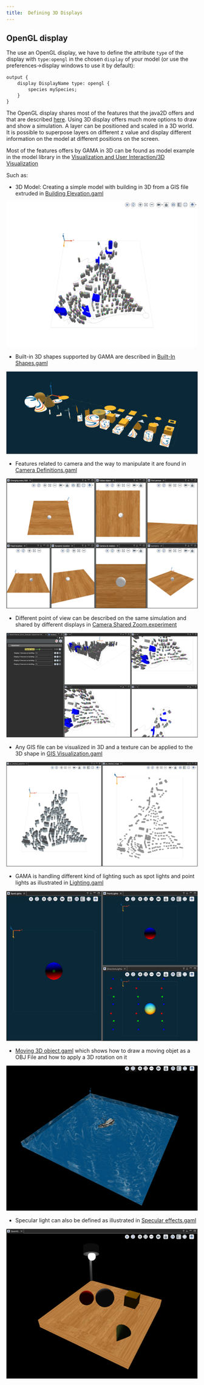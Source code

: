 ```yaml
---
title:  Defining 3D Displays
---
```



## OpenGL display

The use an OpenGL display, we have to define the attribute `type` of the display with `type:opengl` in the chosen `display` of your model (or use the preferences->display windows to use it by default):
```
output {
    display DisplayName type: opengl {
        species mySpecies;
    }
}
```

The OpenGL display shares most of the features that the java2D offers and that are described [here](DefiningDisplaysGeneralities). Using 3D display offers much more options to draw and show a simulation. A layer can be positioned and scaled in a 3D world. It is possible to superpose layers on different z value and display different information on the model at different positions on the screen.

Most of the features offers by GAMA in 3D can be found as model example in the model library in the [Visualization and User Interaction/3D Visualization](https://github.com/gama-platform/gama.old/tree/GAMA_1.8.1/msi.gama.models/models/Visualization%20and%20User%20Interaction/Visualization/3D%20Visualization)

Such as:

- 3D Model: Creating a simple model with building in 3D from a GIS file extruded in [Building Elevation.gaml](https://github.com/gama-platform/gama.old/blob/GAMA_1.9.0/msi.gama.models/models/Visualization%20and%20User%20Interaction/Visualization/3D%20Visualization/models/Building%20Elevation.gaml) 

![Building_Elevation.](/resources/images/runningExperiments/building_elevation.png)

- Built-in 3D shapes supported by GAMA are described in [Built-In Shapes.gaml](https://github.com/gama-platform/gama.old/blob/GAMA_1.9.0/msi.gama.models/models/Visualization%20and%20User%20Interaction/Visualization/3D%20Visualization/models/Built-In%20Shapes.gaml)

![built-in_shape](/resources/images/runningExperiments/built-in_shape.png)

- Features related to camera and the way to manipulate it are found in [Camera Definitions.gaml](https://github.com/gama-platform/gama.old/blob/GAMA_1.9.0/msi.gama.models/models/Visualization%20and%20User%20Interaction/Visualization/3D%20Visualization/models/Camera%20Definitions.gaml)

![camera_definition](/resources/images/runningExperiments/camera_definition.png)

- Different point of view can be described on the same simulation and shared by different displays in [Camera Shared Zoom.experiment](https://github.com/gama-platform/gama.old/blob/GAMA_1.9.0/msi.gama.models/models/Visualization%20and%20User%20Interaction/Visualization/3D%20Visualization/models/Camera%20Shared%20Zoom.experiment) 

![shared_zoom](/resources/images/runningExperiments/shared_zoom.png)

- Any GIS file can be visualized in 3D and a texture can be applied to the 3D shape in [GIS Visualization.gaml](https://github.com/gama-platform/gama.old/blob/GAMA_1.9.0/msi.gama.models/models/Visualization%20and%20User%20Interaction/Visualization/3D%20Visualization/models/GIS%20Visualization.gaml)

![gis_vizu](/resources/images/runningExperiments/gis_vizu.png)

- GAMA is handling different kind of lighting such as spot lights and point lights as illustrated in [Lighting.gaml](https://github.com/gama-platform/gama.old/blob/GAMA_1.8.1/msi.gama.models/models/Visualization%20and%20User%20Interaction/Visualization/3D%20Visualization/models/Lighting.gaml)

![light_vizu](/resources/images/runningExperiments/light_vizu.png)

- [Moving 3D object.gaml](https://github.com/gama-platform/gama.old/blob/GAMA_1.8.1/msi.gama.models/models/Visualization%20and%20User%20Interaction/Visualization/3D%20Visualization/models/Moving%203D%20object.gaml) which shows how to draw a moving objet as a OBJ File and how to apply a 3D rotation on it 

![moving_object_vizu](/resources/images/runningExperiments/moving_object_vizu.png)

- Specular light can also be defined as illustrated in [Specular effects.gaml](https://github.com/gama-platform/gama.old/blob/GAMA_1.8.1/msi.gama.models/models/Visualization%20and%20User%20Interaction/Visualization/3D%20Visualization/models/Specular%20effects.gaml)

![lighting_vizu_2](/resources/images/runningExperiments/lighting_vizu_2.png)
